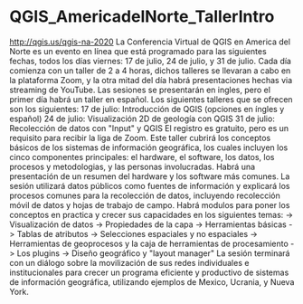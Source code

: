 # QGIS_AmericadelNorte_TallerIntro
http://qgis.us/qgis-na-2020  La Conferencia Virtual de QGIS en America del Norte es un evento en línea que está programado para las siguientes fechas, todos los días viernes: 17 de julio, 24 de julio, y 31 de julio. Cada día comienza con un taller de 2 a 4 horas, dichos talleres se llevaran a cabo en la plataforma Zoom, y la otra mitad del día habrá presentaciones hechas via streaming de YouTube. Las sesiones se presentarán en ingles, pero el primer día habrá un taller en español. Los siguientes talleres que se ofrecen son los siguientes:  17 de julio: Introducción de QGIS (opciones en íngles y español) 24 de julio: Visualización 2D de geología con QGIS 31 de julio: Recolección de datos con "Input" y QGIS  El registro es gratuito, pero es un requisito para recibir la liga de Zoom.  Este taller cubrirá los conceptos básicos de los sistemas de información geográfica, los cuales incluyen los cinco componentes principales: el hardware, el software, los datos, los procesos y metodologias, y las personas involucradas. Habrá una presentación de un resumen del hardware y los software más comunes. La sesión utilizará datos públicos como fuentes de información y explicará los procesos comunes para la recolección de datos, incluyendo recolección móvil de datos y hojas de trabajo de campo. Habrá modulos para poner los conceptos en practica y crecer sus capacidades en los siguientes temas: -> Visualización de datos -> Propiedades de la capa -> Herramientas básicas -> Tablas de atributos -> Selecciones espaciales y no espaciales -> Herramientas de geoprocesos y la caja de herramientas de procesamiento -> Los plugins -> Diseño geográfico y "layout manager"  La sesión terminará con un diálogo sobre la movilización de sus redes individuales e institucionales para crecer un programa eficiente y productivo de sistemas de información geográfica, utilizando ejemplos de Mexico, Ucrania, y Nueva York.
